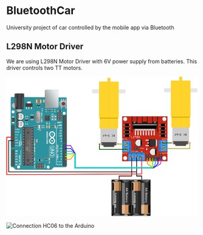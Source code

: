 # BluetoothCar
University project of car controlled by the mobile app via Bluetooth

## L298N Motor Driver

We are using L298N Motor Driver with 6V power supply from batteries.
This driver controls two TT motors.

![L298N Connection](doc/img/arduino_l298n.png)

![Connection HC06 to the Arduino](https://microcontrollerslab.com/wp-content/uploads/2020/01/HC-06-Bluetooth-Module-with-arduino-UNO.jpg)
